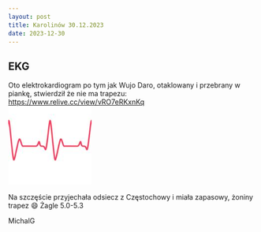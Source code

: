 ```yaml
---
layout: post
title: Karolinów 30.12.2023
date: 2023-12-30
---
```


## EKG  

Oto elektrokardiogram po tym jak Wujo Daro, otaklowany i przebrany w piankę, stwierdził że nie ma trapezu:  
https://www.relive.cc/view/vRO7eRKxnKq  
[![EKG](https://raw.githubusercontent.com/naspocie/blog/master/images/2023-12-30-Karolinow/2023-12-30-Karolinow.jpg)](https://www.relive.cc/view/vRO7eRKxnKq)

Na szczęście przyjechała odsiecz z Częstochowy i miała zapasowy, żoniny trapez :smile:
Żagle 5.0-5.3  

MichalG  
